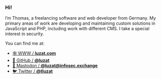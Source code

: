 ### Hi!

I’m Thomas, a freelancing software and web developer from Germany. My primary areas of work are developing and maintaining custom solutions in JavaScript and PHP, including work with different CMS. I take a special interest in security.

You can find me at:

- [🕸️ WWW / **luzat.com**](https://luzat.com/)
- [🐙 GitHub / **@luzat**](https://github.com/luzat)
- <a rel="me" href="https://infosec.exchange/@luzat">🐘 Mastodon / <b>@luzat@infosec.exchange</b></a>
- [🐦 Twitter / **@tluzat**](https://twitter.com/tluzat)

